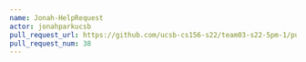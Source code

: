 ```yaml
---
name: Jonah-HelpRequest
actor: jonahparkucsb
pull_request_url: https://github.com/ucsb-cs156-s22/team03-s22-5pm-1/pull/38
pull_request_num: 38
---
```

